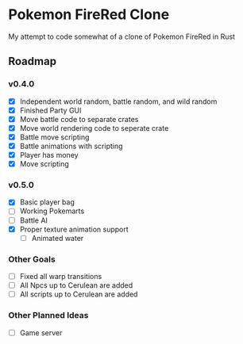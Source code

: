 # Pokemon FireRed Clone

My attempt to code somewhat of a clone of Pokemon FireRed in Rust

## Roadmap

### v0.4.0

- [X] Independent world random, battle random, and wild random
- [X] Finished Party GUI
- [X] Move battle code to separate crates
- [X] Move world rendering code to seperate crate
- [X] Battle move scripting
- [X] Battle animations with scripting
- [X] Player has money
- [X] Move scripting

### v0.5.0

- [X] Basic player bag
- [ ] Working Pokemarts
- [ ] Battle AI
- [X] Proper texture animation support
    - [ ] Animated water

### Other Goals

- [ ] Fixed all warp transitions
- [ ] All Npcs up to Cerulean are added
- [ ] All scripts up to Cerulean are added
### Other Planned Ideas

 - [ ] Game server